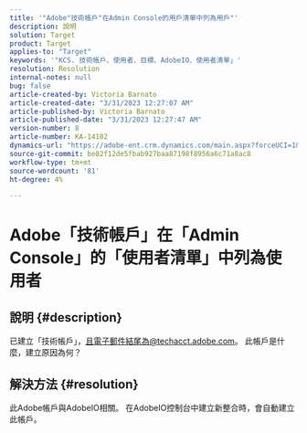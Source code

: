 ```yaml
---
title: '"Adobe"技術帳戶"在Admin Console的用戶清單中列為用戶"'
description: 說明
solution: Target
product: Target
applies-to: "Target"
keywords: '"KCS. 技術帳戶、使用者、目標、AdobeIO、使用者清單」'
resolution: Resolution
internal-notes: null
bug: false
article-created-by: Victoria Barnato
article-created-date: "3/31/2023 12:27:07 AM"
article-published-by: Victoria Barnato
article-published-date: "3/31/2023 12:27:47 AM"
version-number: 8
article-number: KA-14102
dynamics-url: "https://adobe-ent.crm.dynamics.com/main.aspx?forceUCI=1&pagetype=entityrecord&etn=knowledgearticle&id=07cfd7c3-5acf-ed11-b597-6045bd006268"
source-git-commit: be82f12de5fbab927baa87198f8956a6c71a8ac8
workflow-type: tm+mt
source-wordcount: '81'
ht-degree: 4%

---
```


# Adobe「技術帳戶」在「Admin Console」的「使用者清單」中列為使用者

## 說明 {#description}


已建立「技術帳戶」，且電子郵件結尾為@techacct.adobe.com。 此帳戶是什麼，建立原因為何？


## 解決方法 {#resolution}


此Adobe帳戶與AdobeIO相關。 在AdobeIO控制台中建立新整合時，會自動建立此帳戶。
